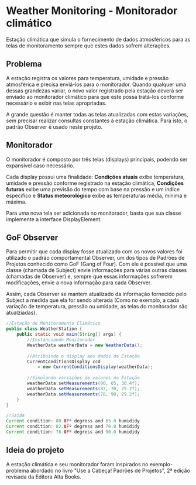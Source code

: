 # Weather Monitoring - Monitorador climático 

Estação climática que simula o fornecimento de dados atmosféricos para as telas de monitoramento sempre que estes dados sofrem alterações.

## Problema

A estação registra os valores para temperatura, umidade e pressão atmosférica e precisa enviá-los para o monitorador. Quando qualquer uma dessas grandezas variar, o novo valor registrado pela estação deverá ser enviado ao monitorador climático para que este possa tratá-los conforme necessário e exibir nas telas apropriadas.

A grande questão é manter todas as telas atualizadas com estas variações, sem precisar realizar consultas constantes à estação climática. Para isto, o padrão Observer é usado neste projeto.

## Monitorador

O monitorador é composto por três telas (displays) principais, podendo ser expansível caso necessário. 

Cada display possui uma finalidade: <b>Condições atuais</b> exibe temperatura, umidade e pressão conforme registrado na estação climática, <b>Condições futuras</b> exibe uma previsão do tempo com base na pressão e um índice específico e <b>Status meteorológico</b> exibe as temperaturas média, mínima e máxima.

Para uma nova tela ser adicionada no monitorador, basta que sua classe implemente a interface DisplayElement. 

## GoF Observer

Para permitir que cada display fosse atualizado com os novos valores foi utilizado o padrão comportamental Observer, um dos tipos de Padrões de Projetos conhecido como GoF (Gang of Four). Com ele é possível que uma classe (chamada de Subject) envie informações para várias outras classes (chamadas de Observer) e, sempre que essas informações sofrerem modificações, envie a nova informação para cada Observer.  

Assim, cada Observer se mantem atualizado da informação fornecido pelo Subject a medida que ela for sendo alterada (Como no exemplo, a cada variação de temperatura, pressão ou umidade, as telas do monitorador são atualziadas).

```java
//Estação de Monitoramento Climático
public class WeatherStation {
    public static void main(String[] args) {
        //Instanciando Monitorador
        WeatherData weatherData = new WeatherData();
        
        //Atribuindo o display aos dados da Estação
        CurrentConditionsDisplay ccd
            = new CurrentConditionsDisplay(weatherData);
    
        //Simulando variações de valores na Estação
        weatherData.setMeasurements(80, 65, 30.4f);
        weatherData.setMeasurements(82, 70, 29.2f);
        weatherData.setMeasurements(78, 90, 29.2f);
    }
}
```

```java
//Saída
Current condition: 80.0Fº degress and 65.0 humididy
Current condition: 82.0Fº degress and 70.0 humididy
Current condition: 78.0Fº degress and 90.0 humididy
```

## Ideia do projeto

A estação climática e seu monitorador foram inspirados no exemplo-problema abordado no livro "Use a Cabeça! Padrões de Projetos", 2ª edição revisada da Editora Alta Books.
